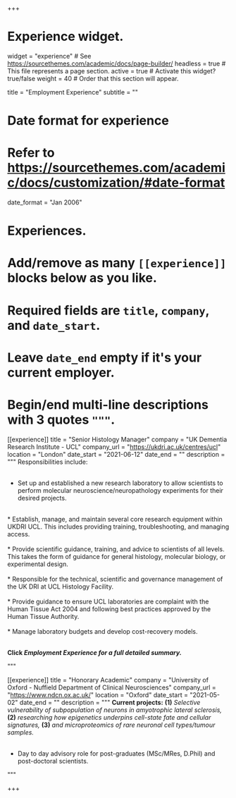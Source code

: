+++
# Experience widget.
widget = "experience"  # See https://sourcethemes.com/academic/docs/page-builder/
headless = true  # This file represents a page section.
active = true  # Activate this widget? true/false
weight = 40  # Order that this section will appear.

title = "Employment Experience"
subtitle = ""

# Date format for experience
#   Refer to https://sourcethemes.com/academic/docs/customization/#date-format
date_format = "Jan 2006"

# Experiences. 
#   Add/remove as many `[[experience]]` blocks below as you like.
#   Required fields are `title`, `company`, and `date_start`.
#   Leave `date_end` empty if it's your current employer.
#   Begin/end multi-line descriptions with 3 quotes `"""`.
[[experience]]
  title = "Senior Histology Manager"
  company = "UK Dementia Research Institute - UCL"
  company_url = "https://ukdri.ac.uk/centres/ucl"
  location = "London"
  date_start = "2021-06-12"
  date_end = ""
  description = """
  Responsibilities include: <br>
  <br>
  
 * Set up and established a new research laboratory to allow scientists to perform molecular neuroscience/neuropathology experiments for their desired projects. <br>
  <br>
 * Establish, manage, and maintain several core research equipment within UKDRI UCL. This includes providing training, troubleshooting, and managing access. <br>
<br>
 * Provide scientific guidance, training, and advice to scientists of all levels. This takes the form of guidance for general histology, molecular biology, or experimental design. <br>
 <br>
 * Responsible for the technical, scientific and governance management of the UK DRI at UCL Histology Facility. <br>
 <br>
 * Provide guidance to ensure UCL laboratories are complaint with the Human Tissue Act 2004 and following best practices approved by the Human Tissue Authority.  <br>
 <br>
 * Manage laboratory budgets and develop cost-recovery models.   <br>
  <br>
 
 
<b>Click <i>Employment Experience for a full detailed summary.</i></b>

"""

[[experience]]
  title = "Honorary Academic"
  company = "University of Oxford - Nuffield Department of Clinical Neurosciences"
  company_url = "https://www.ndcn.ox.ac.uk/"
  location = "Oxford"
  date_start = "2021-05-02"
  date_end = ""
  description = """
<b>Current projects:</b> <b>(1)</b> <i> Selective vulnerability of subpopulation of neurons in amyotrophic lateral sclerosis, </i> <b>(2)</b> <i>researching how epigenetics underpins cell-state fate and cellular signatures,</i> <b>(3)</b> <i>and microproteomics of rare neuronal cell types/tumour samples.</i> <br>
	<br>

* Day to day advisory role for post-graduates (MSc/MRes, D.Phil) and post-doctoral scientists. 


   
"""
 
+++

